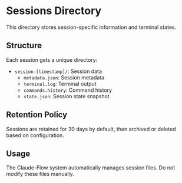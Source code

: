 # Sessions Directory

This directory stores session-specific information and terminal states.

## Structure
Each session gets a unique directory:
- `session-[timestamp]/`: Session data
  - `metadata.json`: Session metadata
  - `terminal.log`: Terminal output
  - `commands.history`: Command history
  - `state.json`: Session state snapshot

## Retention Policy
Sessions are retained for 30 days by default, then archived or deleted based on configuration.

## Usage
The Claude-Flow system automatically manages session files. Do not modify these files manually.
